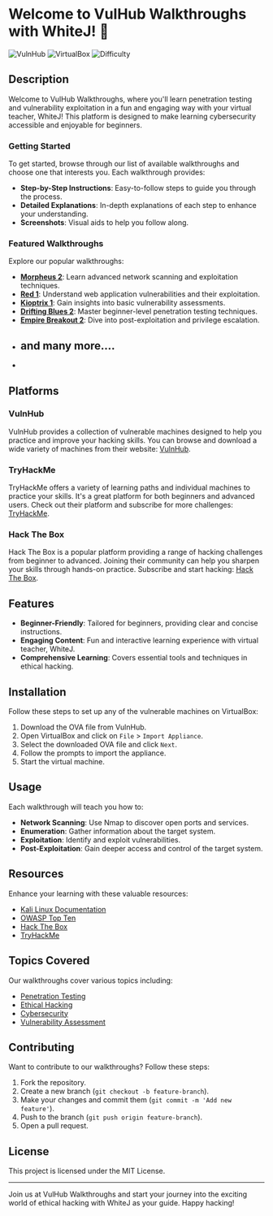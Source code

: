 # Welcome to VulHub Walkthroughs with WhiteJ! 🚀

![VulnHub](https://img.shields.io/badge/VulnHub-Walkthroughs-blue)
![VirtualBox](https://img.shields.io/badge/Platform-VirtualBox-orange)
![Difficulty](https://img.shields.io/badge/Difficulty-Beginner-green)

## Description

Welcome to VulHub Walkthroughs, where you'll learn penetration testing and vulnerability exploitation in a fun and engaging way with your virtual teacher, WhiteJ! This platform is designed to make learning cybersecurity accessible and enjoyable for beginners.

### Getting Started

To get started, browse through our list of available walkthroughs and choose one that interests you. Each walkthrough provides:

- **Step-by-Step Instructions**: Easy-to-follow steps to guide you through the process.
- **Detailed Explanations**: In-depth explanations of each step to enhance your understanding.
- **Screenshots**: Visual aids to help you follow along.

### Featured Walkthroughs

Explore our popular walkthroughs:

- **[Morpheus 2](https://www.vulnhub.com/entry/morpheus2,123/)**: Learn advanced network scanning and exploitation techniques.
- **[Red 1](https://www.vulnhub.com/entry/red1,456/)**: Understand web application vulnerabilities and their exploitation.
- **[Kioptrix 1](https://www.vulnhub.com/entry/kioptrix1,789/)**: Gain insights into basic vulnerability assessments.
- **[Drifting Blues 2](https://www.vulnhub.com/entry/driftingblues2,748/)**: Master beginner-level penetration testing techniques.
- **[Empire Breakout 2](https://www.vulnhub.com/entry/empirebreakout2,101/)**: Dive into post-exploitation and privilege escalation.
- ## and many more....
- 
## Platforms

### VulnHub
VulnHub provides a collection of vulnerable machines designed to help you practice and improve your hacking skills. You can browse and download a wide variety of machines from their website: [VulnHub](https://www.vulnhub.com/).

### TryHackMe
TryHackMe offers a variety of learning paths and individual machines to practice your skills. It's a great platform for both beginners and advanced users. Check out their platform and subscribe for more challenges: [TryHackMe](https://www.tryhackme.com/).

### Hack The Box
Hack The Box is a popular platform providing a range of hacking challenges from beginner to advanced. Joining their community can help you sharpen your skills through hands-on practice. Subscribe and start hacking: [Hack The Box](https://www.hackthebox.eu/).
  
## Features

- **Beginner-Friendly**: Tailored for beginners, providing clear and concise instructions.
- **Engaging Content**: Fun and interactive learning experience with  virtual teacher, WhiteJ.
- **Comprehensive Learning**: Covers essential tools and techniques in ethical hacking.

## Installation

Follow these steps to set up any of the vulnerable machines on VirtualBox:

1. Download the OVA file from VulnHub.
2. Open VirtualBox and click on `File` > `Import Appliance`.
3. Select the downloaded OVA file and click `Next`.
4. Follow the prompts to import the appliance.
5. Start the virtual machine.

## Usage

Each walkthrough will teach you how to:

- **Network Scanning**: Use Nmap to discover open ports and services.
- **Enumeration**: Gather information about the target system.
- **Exploitation**: Identify and exploit vulnerabilities.
- **Post-Exploitation**: Gain deeper access and control of the target system.

## Resources

Enhance your learning with these valuable resources:

- [Kali Linux Documentation](https://www.kali.org/docs/)
- [OWASP Top Ten](https://owasp.org/www-project-top-ten/)
- [Hack The Box](https://www.hackthebox.eu/)
- [TryHackMe](https://tryhackme.com/)

## Topics Covered

Our walkthroughs cover various topics including:

- [Penetration Testing](https://github.com/topics/penetration-testing)
- [Ethical Hacking](https://github.com/topics/ethical-hacking)
- [Cybersecurity](https://github.com/topics/cybersecurity)
- [Vulnerability Assessment](https://github.com/topics/vulnerability-assessment)

## Contributing

Want to contribute to our walkthroughs? Follow these steps:

1. Fork the repository.
2. Create a new branch (`git checkout -b feature-branch`).
3. Make your changes and commit them (`git commit -m 'Add new feature'`).
4. Push to the branch (`git push origin feature-branch`).
5. Open a pull request.

## License

This project is licensed under the MIT License.

---

Join us at VulHub Walkthroughs and start your journey into the exciting world of ethical hacking with WhiteJ as your guide. Happy hacking!

